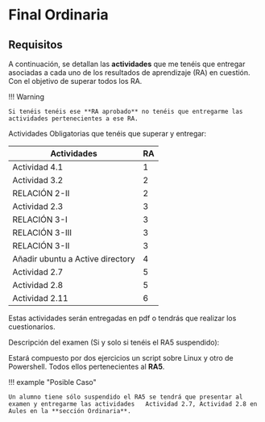 # Final Ordinaria

## Requisitos

A continuación, se detallan las **actividades** que me tenéis que entregar asociadas a cada uno de los resultados de aprendizaje (RA) en cuestión. Con el objetivo de superar todos los RA.

!!! Warning

    Si tenéis tenéis ese **RA aprobado** no tenéis que entregarme las actividades pertenecientes a ese RA.

Actividades Obligatorias que tenéis que superar y entregar:

| Actividades                      | RA  |
| -------------------------------- | --- |
| Actividad 4.1                    | 1   |
| Actividad 3.2                    | 2   |
| RELACIÓN 2-II                    | 2   |
| Actividad 2.3                    | 3   |
| RELACIÓN 3-I                     | 3   |
| RELACIÓN 3-III                   | 3   |
| RELACIÓN 3-II                    | 3   |
| Añadir ubuntu a Active directory | 4   |
| Actividad 2.7                    | 5   |
| Actividad 2.8                    | 5   |
| Actividad 2.11                   | 6   |

Estas actividades serán entregadas en pdf o tendrás que realizar los cuestionarios.

Descripción del examen (Si y solo si tenéis el RA5 suspendido):

Estará compuesto por dos ejercicios un script sobre Linux y otro de Powershell. Todos ellos pertenecientes al **RA5**.

!!! example "Posible Caso"

    Un alumno tiene sólo suspendido el RA5 se tendrá que presentar al examen y entregarme las actividades   Actividad 2.7, Actividad 2.8 en Aules en la **sección Ordinaria**.
